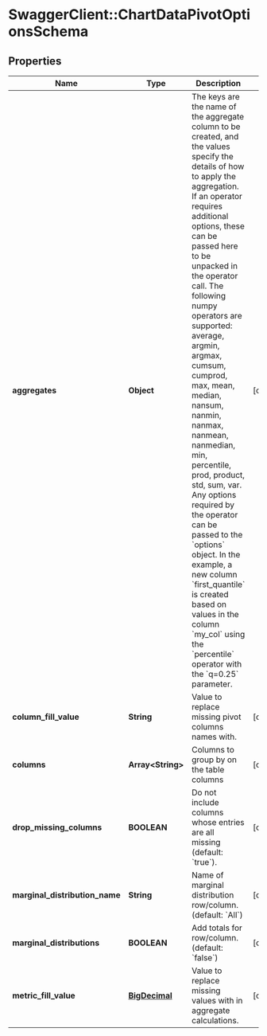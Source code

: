 # SwaggerClient::ChartDataPivotOptionsSchema

## Properties
Name | Type | Description | Notes
------------ | ------------- | ------------- | -------------
**aggregates** | **Object** | The keys are the name of the aggregate column to be created, and the values specify the details of how to apply the aggregation. If an operator requires additional options, these can be passed here to be unpacked in the operator call. The following numpy operators are supported: average, argmin, argmax, cumsum, cumprod, max, mean, median, nansum, nanmin, nanmax, nanmean, nanmedian, min, percentile, prod, product, std, sum, var. Any options required by the operator can be passed to the &#x60;options&#x60; object.  In the example, a new column &#x60;first_quantile&#x60; is created based on values in the column &#x60;my_col&#x60; using the &#x60;percentile&#x60; operator with the &#x60;q&#x3D;0.25&#x60; parameter. | [optional] 
**column_fill_value** | **String** | Value to replace missing pivot columns names with. | [optional] 
**columns** | **Array&lt;String&gt;** | Columns to group by on the table columns | [optional] 
**drop_missing_columns** | **BOOLEAN** | Do not include columns whose entries are all missing (default: &#x60;true&#x60;). | [optional] 
**marginal_distribution_name** | **String** | Name of marginal distribution row/column. (default: &#x60;All&#x60;) | [optional] 
**marginal_distributions** | **BOOLEAN** | Add totals for row/column. (default: &#x60;false&#x60;) | [optional] 
**metric_fill_value** | [**BigDecimal**](BigDecimal.md) | Value to replace missing values with in aggregate calculations. | [optional] 


